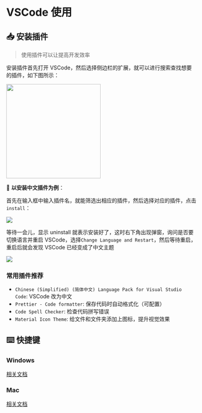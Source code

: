 # VSCode 使用

## 📥 安装插件

> 使用插件可以让提高开发效率

安装插件首先打开 VSCode，然后选择侧边栏的扩展，就可以进行搜索查找想要的插件，如下图所示：

<img src="/images/front/plugin.png" width="250px" />

🔎 **以安装中文插件为例**：

首先在输入框中输入插件名，就能筛选出相应的插件，然后选择对应的插件，点击 `install`：

![](/images/front/plugin-test.png)

等待一会儿，显示 uninstall 就表示安装好了，这时右下角出现弹窗，询问是否要切换语言并重启 VSCode，选择`Change Language and Restart`，然后等待重启，重启后就会发现 VSCode 已经变成了中文主题

![](/images/front/plugin-dialog.png)

### 常用插件推荐

- `Chinese (Simplified) (简体中文) Language Pack for Visual Studio Code`: VSCode 改为中文
- `Prettier - Code formatter`: 保存代码时自动格式化（可配置）
- `Code Spell Checker`: 检查代码拼写错误
- `Material Icon Theme`: 给文件和文件夹添加上图标，提升视觉效果

## ⌨️ 快捷键

### Windows

[相关文档](https://www.cnblogs.com/ljhdo/p/13373208.html)

### Mac

[相关文档](https://segmentfault.com/a/1190000012811886)
